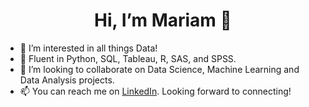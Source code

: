 <h1 style="text-align:center;"> Hi, I’m Mariam 👋</h1>
<ul>
  <li> 👀 I’m interested in all things Data!</li>
  <li> 🌱 Fluent in Python, SQL, Tableau, R, SAS, and SPSS.</li>
  <li> 🤝 I’m looking to collaborate on Data Science, Machine Learning and Data Analysis projects.</li>
  <li> 📫 You can reach me on <a href="https://www.linkedin.com/in/mariam-naqvi/">LinkedIn</a>. Looking forward to connecting!</li>
</ul>

<!---
mariamnaqvi/mariamnaqvi is a ✨ special ✨ repository because its `README.md` (this file) appears on your GitHub profile.
You can click the Preview link to take a look at your changes.
--->
